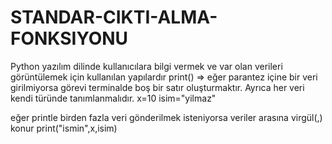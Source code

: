 # STANDAR-CIKTI-ALMA-FONKSIYONU
Python yazılım dilinde kullanıcılara bilgi vermek ve var olan verileri görüntülemek için kullanılan yapılardır
print() => eğer parantez içine bir veri girilmiyorsa görevi terminalde boş bir satır oluşturmaktır. Ayrıca her veri kendi türünde tanımlanmalıdır.
x=10
isim="yilmaz"

eğer printle birden fazla veri gönderilmek isteniyorsa veriler arasına virgül(,) konur
print("ismin",x,isim)
